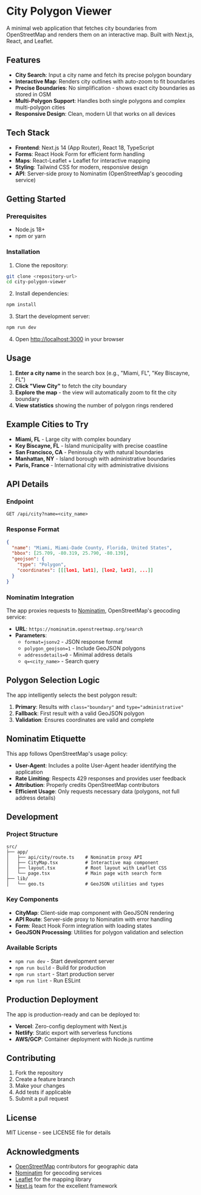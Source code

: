 # City Polygon Viewer

A minimal web application that fetches city boundaries from OpenStreetMap and renders them on an interactive map. Built with Next.js, React, and Leaflet.

## Features

- **City Search**: Input a city name and fetch its precise polygon boundary
- **Interactive Map**: Renders city outlines with auto-zoom to fit boundaries
- **Precise Boundaries**: No simplification - shows exact city boundaries as stored in OSM
- **Multi-Polygon Support**: Handles both single polygons and complex multi-polygon cities
- **Responsive Design**: Clean, modern UI that works on all devices

## Tech Stack

- **Frontend**: Next.js 14 (App Router), React 18, TypeScript
- **Forms**: React Hook Form for efficient form handling
- **Maps**: React-Leaflet + Leaflet for interactive mapping
- **Styling**: Tailwind CSS for modern, responsive design
- **API**: Server-side proxy to Nominatim (OpenStreetMap's geocoding service)

## Getting Started

### Prerequisites

- Node.js 18+ 
- npm or yarn

### Installation

1. Clone the repository:
```bash
git clone <repository-url>
cd city-polygon-viewer
```

2. Install dependencies:
```bash
npm install
```

3. Start the development server:
```bash
npm run dev
```

4. Open [http://localhost:3000](http://localhost:3000) in your browser

## Usage

1. **Enter a city name** in the search box (e.g., "Miami, FL", "Key Biscayne, FL")
2. **Click "View City"** to fetch the city boundary
3. **Explore the map** - the view will automatically zoom to fit the city boundary
4. **View statistics** showing the number of polygon rings rendered

## Example Cities to Try

- **Miami, FL** - Large city with complex boundary
- **Key Biscayne, FL** - Island municipality with precise coastline
- **San Francisco, CA** - Peninsula city with natural boundaries
- **Manhattan, NY** - Island borough with administrative boundaries
- **Paris, France** - International city with administrative divisions

## API Details

### Endpoint
`GET /api/city?name=<city_name>`

### Response Format
```json
{
  "name": "Miami, Miami-Dade County, Florida, United States",
  "bbox": [25.709, -80.319, 25.790, -80.139],
  "geojson": {
    "type": "Polygon",
    "coordinates": [[[lon1, lat1], [lon2, lat2], ...]]
  }
}
```

### Nominatim Integration

The app proxies requests to [Nominatim](https://nominatim.org/), OpenStreetMap's geocoding service:

- **URL**: `https://nominatim.openstreetmap.org/search`
- **Parameters**: 
  - `format=jsonv2` - JSON response format
  - `polygon_geojson=1` - Include GeoJSON polygons
  - `addressdetails=0` - Minimal address details
  - `q=<city_name>` - Search query

## Polygon Selection Logic

The app intelligently selects the best polygon result:

1. **Primary**: Results with `class="boundary"` and `type="administrative"`
2. **Fallback**: First result with a valid GeoJSON polygon
3. **Validation**: Ensures coordinates are valid and complete

## Nominatim Etiquette

This app follows OpenStreetMap's usage policy:

- **User-Agent**: Includes a polite User-Agent header identifying the application
- **Rate Limiting**: Respects 429 responses and provides user feedback
- **Attribution**: Properly credits OpenStreetMap contributors
- **Efficient Usage**: Only requests necessary data (polygons, not full address details)

## Development

### Project Structure
```
src/
├── app/
│   ├── api/city/route.ts    # Nominatim proxy API
│   ├── CityMap.tsx          # Interactive map component
│   ├── layout.tsx           # Root layout with Leaflet CSS
│   └── page.tsx             # Main page with search form
├── lib/
│   └── geo.ts               # GeoJSON utilities and types
```

### Key Components

- **CityMap**: Client-side map component with GeoJSON rendering
- **API Route**: Server-side proxy to Nominatim with error handling
- **Form**: React Hook Form integration with loading states
- **GeoJSON Processing**: Utilities for polygon validation and selection

### Available Scripts

- `npm run dev` - Start development server
- `npm run build` - Build for production
- `npm run start` - Start production server
- `npm run lint` - Run ESLint

## Production Deployment

The app is production-ready and can be deployed to:

- **Vercel**: Zero-config deployment with Next.js
- **Netlify**: Static export with serverless functions
- **AWS/GCP**: Container deployment with Node.js runtime

## Contributing

1. Fork the repository
2. Create a feature branch
3. Make your changes
4. Add tests if applicable
5. Submit a pull request

## License

MIT License - see LICENSE file for details

## Acknowledgments

- [OpenStreetMap](https://www.openstreetmap.org/) contributors for geographic data
- [Nominatim](https://nominatim.org/) for geocoding services
- [Leaflet](https://leafletjs.com/) for the mapping library
- [Next.js](https://nextjs.org/) team for the excellent framework
